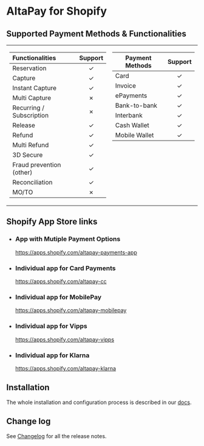 # AltaPay for Shopify
## Supported Payment Methods & Functionalities
<table>
<tr><td>

| Functionalities	        | Support       |
| :------------------------ | :-----------: |
| Reservation               | &check;       |
| Capture                   | &check;       |
| Instant Capture           | &check;       |
| Multi Capture             | &cross;       |
| Recurring / Subscription  | &cross;       |
| Release                   | &check;       |
| Refund                    | &check;       |
| Multi Refund              | &check;       |
| 3D Secure                 | &check;       |
| Fraud prevention (other)  | &check;       |
| Reconciliation            | &check;       |
| MO/TO                     | &cross;       |

</td><td valign="top">
 
| Payment Methods	  | Support       |
| ------------------- | :-----------: |
| Card                | &check;       |
| Invoice             | &check;       |
| ePayments           | &check;       |
| Bank-to-bank        | &check;       |
| Interbank           | &check;       |
| Cash Wallet         | &check;       |
| Mobile Wallet       | &check;       |

</td></tr> </table>

## Shopify App Store links

* ### App with Mutiple Payment Options
    https://apps.shopify.com/altapay-payments-app

* ### Individual app for Card Payments
    https://apps.shopify.com/altapay-cc

* ### Individual app for MobilePay
    https://apps.shopify.com/altapay-mobilepay

* ### Individual app for Vipps
    https://apps.shopify.com/altapay-vipps

* ### Individual app for Klarna
    https://apps.shopify.com/altapay-klarna

## Installation

The whole installation and configuration process is described in our [docs](https://github.com/AltaPay/plugin-shopify/wiki).

## Change log

See [Changelog](CHANGELOG.md) for all the release notes.

